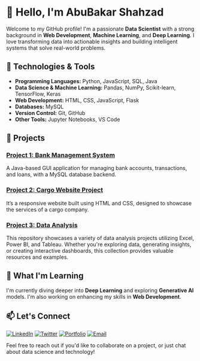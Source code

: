 # 👋 Hello, I'm AbuBakar Shahzad

Welcome to my GitHub profile! I'm a passionate **Data Scientist** with a strong background in **Web Development**, **Machine Learning**, and **Deep Learning**. I love transforming data into actionable insights and building intelligent systems that solve real-world problems.

## 🔧 Technologies & Tools

- **Programming Languages:** Python, JavaScript, SQL, Java
- **Data Science & Machine Learning:** Pandas, NumPy, Scikit-learn, TensorFlow, Keras
- **Web Development:** HTML, CSS, JavaScript, Flask
- **Databases:** MySQL
- **Version Control:** Git, GitHub
- **Other Tools:** Jupyter Notebooks, VS Code

## 🚀 Projects

### [Project 1: Bank Management System](https://github.com/Abu-bakar56/Bank-Management-System)
A Java-based GUI application for managing bank accounts, transactions, and loans, with a MySQL database backend.

### [Project 2: Cargo Website Project](https://github.com/Abu-bakar56/Cargo-Website-Project) 
It’s a responsive website built using HTML and CSS, designed to showcase the services of a cargo company.

### [Project 3: Data Analysis](https://github.com/Abu-bakar56/Data-Analysis) 
This repository showcases a variety of data analysis projects utilizing Excel, Power BI, and Tableau. Whether you're exploring data, generating insights, or creating interactive dashboards, this collection provides valuable resources and examples.

## 🌱 What I'm Learning

I'm currently diving deeper into **Deep Learning** and exploring **Generative AI** models. I'm also working on enhancing my skills in **Web Development**.

## 📫 Let's Connect
[![LinkedIn](https://img.shields.io/badge/LinkedIn-Connect-blue)](https://www.linkedin.com/in/abubakar-shahzad-24a84a315)
[![Twitter](https://img.shields.io/badge/Twitter-Follow-blue)](#)
[![Portfolio](https://img.shields.io/badge/Portfolio-Visit-orange)](#)
[![Email](https://img.shields.io/badge/Email-Contact-red)](abubakarshahzad0321@gmail.com)

Feel free to reach out if you'd like to collaborate on a project, or just chat about data science and technology!


